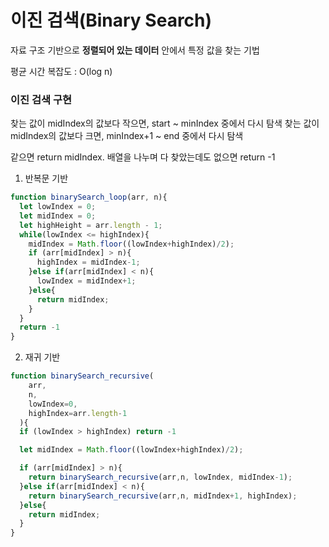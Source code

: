 
# 이진 검색(Binary Search)

자료 구조 기반으로 **정렬되어 있는 데이터** 안에서 특정 값을 찾는 기법

평균 시간 복잡도 : O(log n)


### 이진 검색 구현

찾는 값이 midIndex의 값보다 작으면, start ~ minIndex 중에서 다시 탐색
찾는 값이 midIndex의 값보다 크면, minIndex+1 ~ end 중에서 다시 탐색

같으면 return midIndex.
배열을 나누며 다 찾았는데도 없으면 return -1

1. 반복문 기반

```javascript
function binarySearch_loop(arr, n){
  let lowIndex = 0;
  let midIndex = 0;
  let highHeight = arr.length - 1;
  while(lowIndex <= highIndex){
    midIndex = Math.floor((lowIndex+highIndex)/2);
    if (arr[midIndex] > n){
      highIndex = midIndex-1;
    }else if(arr[midIndex] < n){
      lowIndex = midIndex+1;
    }else{
      return midIndex;
    }
  }
  return -1
}
```


2. 재귀 기반

```javascript
function binarySearch_recursive(
    arr,
    n,
    lowIndex=0,
    highIndex=arr.length-1
  ){
  if (lowIndex > highIndex) return -1

  let midIndex = Math.floor((lowIndex+highIndex)/2);

  if (arr[midIndex] > n){
    return binarySearch_recursive(arr,n, lowIndex, midIndex-1);
  }else if(arr[midIndex] < n){
    return binarySearch_recursive(arr,n, midIndex+1, highIndex);
  }else{
    return midIndex;
  }
}
```